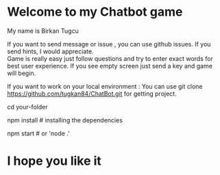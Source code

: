 # Welcome to my Chatbot game
My name is Birkan Tugcu

If you want to send message or issue , you can use github issues. If you send hints, I would appreciate.    
Game is really easy just follow questions and try to enter exact words for best user experience. If you see empty screen just send a key and game will begin.  

If you want to work on your local environment : 
You can use git clone https://github.com/tugkan84/ChatBot.git for getting project. 

cd your-folder

npm install # installing the dependencies

npm start # or 'node .'

# I hope you like it